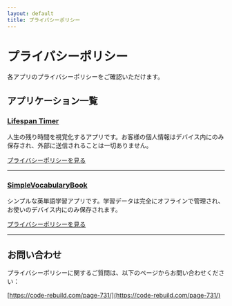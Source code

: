 ```yaml
---
layout: default
title: プライバシーポリシー
---
```


# プライバシーポリシー

各アプリのプライバシーポリシーをご確認いただけます。

## アプリケーション一覧

### [Lifespan Timer](lifespan-timer.md)

人生の残り時間を視覚化するアプリです。お客様の個人情報はデバイス内にのみ保存され、外部に送信されることは一切ありません。

[プライバシーポリシーを見る](lifespan-timer.md)

---

### [SimpleVocabularyBook](simple-vocabulary-book.md)

シンプルな英単語学習アプリです。学習データは完全にオフラインで管理され、お使いのデバイス内にのみ保存されます。

[プライバシーポリシーを見る](simple-vocabulary-book.md)

---

## お問い合わせ

プライバシーポリシーに関するご質問は、以下のページからお問い合わせください：

[https://code-rebuild.com/page-731/](https://code-rebuild.com/page-731/)
